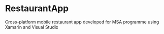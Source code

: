 # RestaurantApp
Cross-platform mobile restaurant app developed for MSA programme using Xamarin and Visual Studio
